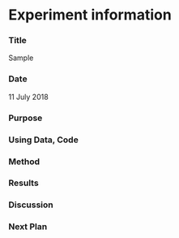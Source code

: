 # Experiment information

### Title
Sample

### Date
11 July 2018

### Purpose

### Using Data, Code

### Method

### Results

### Discussion

### Next Plan
